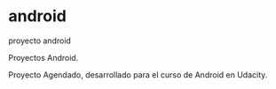 # android
proyecto android

Proyectos Android.

Proyecto Agendado, desarrollado para el curso de Android en Udacity.
